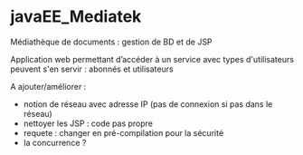 # javaEE_Mediatek
Médiathèque de documents : gestion de BD et de JSP

Application web permettant d’accéder à un service avec types d'utilisateurs peuvent s'en servir : abonnés et utilisateurs

A ajouter/améliorer :
- notion de réseau avec adresse IP (pas de connexion si pas dans le réseau)
- nettoyer les JSP : code pas propre
- requete : changer en pré-compilation pour la sécurité
- la concurrence ?
